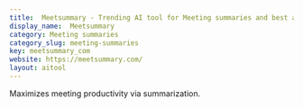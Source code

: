 ```yaml
---
title:  Meetsummary - Trending AI tool for Meeting summaries and best alternatives
display_name:  Meetsummary
category: Meeting summaries
category_slug: meeting-summaries
key: meetsummary_com
website: https://meetsummary.com/
layout: aitool
---
```


Maximizes meeting productivity via summarization.
